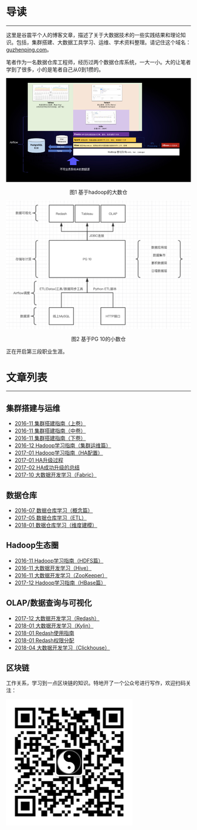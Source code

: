 # 导读
--------
这里是谷震平个人的博客文章，描述了关于大数据技术的一些实践结果和理论知识。包括，集群搭建、大数据工具学习、运维、学术资料整理。请记住这个域名：[guzhenping.com](guzhenping.com)。

笔者作为一名数据仓库工程师，经历过两个数据仓库系统，一大一小。大的让笔者学到了很多，小的是笔者自己从0到1攒的。

![大的](static/2017_DW_in_baixing.jpeg)

<p align="center">
图1 基于hadoop的大数仓
</p>

![小的](static/WechatIMG53.jpeg)

<p align="center">图2 基于PG 10的小数仓</p>

正在开启第三段职业生涯。
# 文章列表
--------

## 集群搭建与运维
 - [2016-11 集群搭建指南（上卷）](https://github.com/guzhenping/guzhenping-blog/blob/master/%E9%9B%86%E7%BE%A4%E6%90%AD%E5%BB%BA%E6%8C%87%E5%8D%97%EF%BC%88%E4%B8%8A%E5%8D%B7%EF%BC%89.md)
 - [2016-11 集群搭建指南（中卷）](https://github.com/guzhenping/guzhenping-blog/blob/master/%E9%9B%86%E7%BE%A4%E6%90%AD%E5%BB%BA%E6%8C%87%E5%8D%97%EF%BC%88%E4%B8%AD%E5%8D%B7%EF%BC%89.md)
 - [2016-11 集群搭建指南（下卷）](https://github.com/guzhenping/guzhenping-blog/blob/master/%E9%9B%86%E7%BE%A4%E6%90%AD%E5%BB%BA%E6%8C%87%E5%8D%97%EF%BC%88%E4%B8%8B%E5%8D%B7%EF%BC%89.md)
- [2016-12 Hadoop学习指南（集群运维篇）](https://github.com/guzhenping/guzhenping-blog/blob/master/Hadoop%E5%AD%A6%E4%B9%A0%E6%8C%87%E5%8D%97(%E9%9B%86%E7%BE%A4%E8%BF%90%E7%BB%B4%E7%AF%87).md)
- [2017-01 Hadoop学习指南（HA配置）](https://github.com/guzhenping/guzhenping-blog/blob/master/Hadoop%E5%AD%A6%E4%B9%A0%E6%8C%87%E5%8D%97%EF%BC%88HA%E9%85%8D%E7%BD%AE%EF%BC%89.md)
- [2017-01 HA升级过程](https://github.com/guzhenping/guzhenping-blog/blob/master/HA%E5%8D%87%E7%BA%A7%E8%BF%87%E7%A8%8B.md)
- [2017-02 HA成功升级的总结](https://github.com/guzhenping/guzhenping-blog/blob/master/HA%E6%88%90%E5%8A%9F%E5%8D%87%E7%BA%A7%E7%9A%84%E6%80%BB%E7%BB%93.md)
- [2017-10 大数据开发学习（Fabric）](https://github.com/guzhenping/guzhenping-blog/blob/master/%E5%A4%A7%E6%95%B0%E6%8D%AE%E5%BC%80%E5%8F%91%E5%AD%A6%E4%B9%A0%EF%BC%88Fabric%EF%BC%89.md)

## 数据仓库
- [2016-07 数据仓库学习（概念篇）](https://github.com/guzhenping/guzhenping-blog/blob/master/%E6%95%B0%E6%8D%AE%E4%BB%93%E5%BA%93%E5%AD%A6%E4%B9%A0%EF%BC%88%E6%A6%82%E5%BF%B5%E7%AF%87%EF%BC%89.md)
- [2017-05 数据仓库学习（ETL）](https://github.com/guzhenping/guzhenping-blog/blob/master/%E6%95%B0%E6%8D%AE%E4%BB%93%E5%BA%93%E5%AD%A6%E4%B9%A0%EF%BC%88ETL%EF%BC%89.md)
- [2018-01 数据仓库学习（维度建模）](https://github.com/guzhenping/guzhenping-blog/blob/master/%E6%95%B0%E6%8D%AE%E4%BB%93%E5%BA%93%E5%AD%A6%E4%B9%A0%EF%BC%88%E7%BB%B4%E5%BA%A6%E5%BB%BA%E6%A8%A1%EF%BC%89.md)

## Hadoop生态圈

- [2016-11 Hadoop学习指南（HDFS篇）](https://github.com/guzhenping/guzhenping-blog/blob/master/Hadoop%E5%AD%A6%E4%B9%A0%E6%8C%87%E5%8D%97%EF%BC%88HDFS%E7%AF%87%EF%BC%89.md)
- [2016-11 大数据开发学习（Hive）](https://github.com/guzhenping/guzhenping-blog/blob/master/%E5%A4%A7%E6%95%B0%E6%8D%AE%E5%BC%80%E5%8F%91%E5%AD%A6%E4%B9%A0%EF%BC%88Hive%EF%BC%89.md)
- [2016-11 大数据开发学习（ZooKeeper）](https://github.com/guzhenping/guzhenping-blog/blob/master/%E5%A4%A7%E6%95%B0%E6%8D%AE%E5%BC%80%E5%8F%91%E5%AD%A6%E4%B9%A0%EF%BC%88Zookeeper%EF%BC%89.md)
- [2017-12 Hadoop学习指南（HBase篇）](https://github.com/guzhenping/guzhenping-blog/blob/master/%E5%A4%A7%E6%95%B0%E6%8D%AE%E5%BC%80%E5%8F%91%E5%AD%A6%E4%B9%A0%EF%BC%88HBase%EF%BC%89.md)

## OLAP/数据查询与可视化
- [2017-12 大数据开发学习（Redash）](https://github.com/guzhenping/guzhenping-blog/blob/master/%E5%A4%A7%E6%95%B0%E6%8D%AE%E5%BC%80%E5%8F%91%E5%AD%A6%E4%B9%A0%EF%BC%88Redash%EF%BC%89.md)
- [2018-01 大数据开发学习（Kylin）](https://github.com/guzhenping/guzhenping-blog/blob/master/%E5%A4%A7%E6%95%B0%E6%8D%AE%E5%BC%80%E5%8F%91%E5%AD%A6%E4%B9%A0%EF%BC%88Kylin%EF%BC%89.md)
- [2018-01 Redash使用指南](https://github.com/guzhenping/guzhenping-blog/blob/master/Redash%E4%B8%AD%E6%96%87%E4%BD%BF%E7%94%A8%E6%96%87%E6%A1%A3.md)
- [2018-01 Redash权限分配](https://github.com/guzhenping/guzhenping-blog/blob/master/Redash%20%E6%9D%83%E9%99%90%E5%88%86%E9%85%8D.md)
- [2018-04 大数据开发学习（Clickhouse）](https://github.com/guzhenping/guzhenping-blog/blob/master/%E5%A4%A7%E6%95%B0%E6%8D%AE%E5%BC%80%E5%8F%91%E5%AD%A6%E4%B9%A0%EF%BC%88Clickhouse%EF%BC%89.md)


## 区块链
工作关系，学习到一点区块链的知识。特地开了一个公众号进行写作，欢迎扫码关注：

![](static/认知区块链.jpg)

<!-- Global site tag (gtag.js) - Google Analytics -->
<script async src="https://www.googletagmanager.com/gtag/js?id=UA-89345053-2"></script>
<script>
  window.dataLayer = window.dataLayer || [];
  function gtag(){dataLayer.push(arguments);}
  gtag('js', new Date());

  gtag('config', 'UA-89345053-2');
</script>
